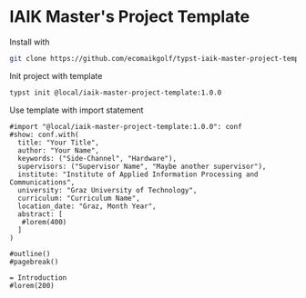 # IAIK Master's Project Template

Install with
```sh
git clone https://github.com/ecomaikgolf/typst-iaik-master-project-template   ~/.local/share/typst/packages/local/iaik-master-project-template/1.0.0
```

Init project with template
```sh
typst init @local/iaik-master-project-template:1.0.0
```

Use template with import statement
```typst
#import "@local/iaik-master-project-template:1.0.0": conf
#show: conf.with(
  title: "Your Title",
  author: "Your Name",
  keywords: ("Side-Channel", "Hardware"),
  supervisors: ("Supervisor Name", "Maybe another supervisor"),
  institute: "Institute of Applied Information Processing and Communications",
  university: "Graz University of Technology",
  curriculum: "Curriculum Name",
  location_date: "Graz, Month Year",
  abstract: [
   #lorem(400)
  ]
)

#outline()
#pagebreak()

= Introduction
#lorem(200)
```
